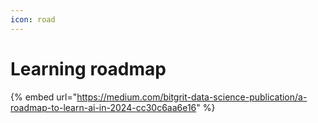 ```yaml
---
icon: road
---
```


# Learning roadmap

{% embed url="https://medium.com/bitgrit-data-science-publication/a-roadmap-to-learn-ai-in-2024-cc30c6aa6e16" %}
